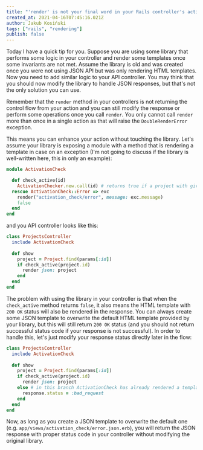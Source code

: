 ```yaml
---
title: "'render' is not your final word in your Rails controller's action"
created_at: 2021-04-16T07:45:16.021Z
author: Jakub Kosiński
tags: ["rails", "rendering"]
publish: false
---
```


Today I have a quick tip for you. Suppose you are using some library that performs some logic in your controller and render some templates once some invariants are not met. 
Assume the library is old and was created once you were not using JSON API but was only rendering HTML templates.
Now you need to add similar logic to your API controller. You may think that you should now modify the library to handle JSON responses, but that's not the only solution you can use.

Remember that the `render` method in your controllers is not returning the control flow from your action and you can still modify the response or perform some operations once you call `render`. 
You only cannot call `render` more than once in a single action as that will raise the `DoubleRenderError` exception.

This means you can enhance your action without touching the library. Let's assume your library is exposing a module with a method that is rendering a template in case on an exception (I'm not going to discuss if the library is well-written here, this in only an example):

```ruby
module ActivationCheck

  def check_active(id)
    ActivationChecker.new.call(id) # returns true if a project with given id is active, raises an error otherwise
  rescue ActivationCheck::Error => exc
    render("activation_check/error", message: exc.message)
    false
  end
end
```

and you API controller looks like this:

```ruby
class ProjectsController
  include ActivationCheck
  
  def show
    project = Project.find(params[:id])
    if check_active(project.id)
      render json: project
    end
  end
end      
```

The problem with using the library in your controller is that when the `check_active` method returns `false`, it also means the HTML template with `200 OK` status will also be rendered in the response. 
You can always create some JSON template to overwrite the default HTML template provided by your library, but this will still return `200 OK` status (and you should not return successful status code if your response is not successful). In order to handle this, let's just modify your response status directly later in the flow:

```ruby
class ProjectsController
  include ActivationCheck
  
  def show
    project = Project.find(params[:id])
    if check_active(project.id)
      render json: project
    else # in this branch ActivationCheck has already rendered a template
      response.status = :bad_request
    end
  end
end      
```

Now, as long as you create a JSON template to overwrite the default one (e.g. `app/views/activation_check/error.json.erb`), you will return the JSON response with proper status code in your controller without modifying the original library.
